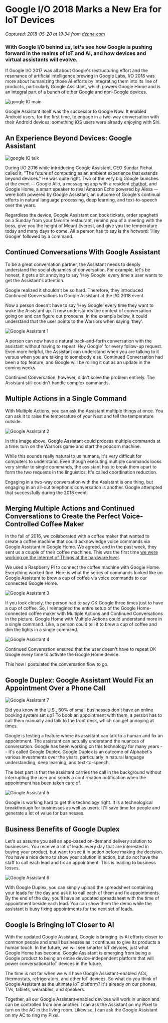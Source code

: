 # Google I/O 2018 Marks a New Era for IoT Devices

_Captured: 2018-05-20 at 19:34 from [dzone.com](https://dzone.com/articles/google-io-2018-marks-a-new-era-for-iot-devices?edition=376336&utm_source=Daily%20Digest&utm_medium=email&utm_campaign=Daily%20Digest%202018-05-20)_

###  With Google I/O behind us, let's see how Google is pushing forward in the realms of IoT and AI, and how devices and virtual assistants will evolve. 

If Google I/O 2017 was all about Google's restructuring effort and the resonance of artificial intelligence brewing in Google Labs, I/O 2018 was more about humanizing those AI efforts by integrating them into its line of products, particularly Google Assistant, which powers Google Home and is an integral part of a bunch of other Google and non-Google devices.

![google IO main](https://11m5ki43y82budjol1gjvv5s-wpengine.netdna-ssl.com/wp-content/uploads/2018/05/google-IO-main.jpg)

Google Assistant itself was the successor to Google Now. It enabled Android users, for the first time, to engage in a two-way conversation with their Android devices, something iOS users were already enjoying with Siri.

## An Experience Beyond Devices: Google Assistant

![google IO talk](https://11m5ki43y82budjol1gjvv5s-wpengine.netdna-ssl.com/wp-content/uploads/2018/05/google-IO-talk.jpg)

During I/O 2016 while introducing Google Assistant, CEO Sundar Pichai called it, "The future of computing as an ambient experience that extends beyond devices." He was quite right. Two of the very big Google launches at the event -- Google Allo, a messaging app with a resident [chatbot](https://www.peerbits.com/chatbot-development.html), and Google Home, a smart speaker to rival Amazon Echo powered by Alexa -- were both powered by Google Assistant, an outcome of Google's continual efforts in natural language processing, deep learning, and text-to-speech over the years.

Regardless the device, Google Assistant can book tickets, order spaghetti on a Sunday from your favorite restaurant, remind you of a meeting with the boss, give you the height of Mount Everest, and give you the temperature today and many days to come. All a person has to say is the hotword: 'Hey Google' followed by a command.

## Continued Conversations With Google Assistant

To be a great conversation partner, the Assistant needs to deeply understand the social dynamics of conversation. For example, let's be honest, it gets a bit annoying to say 'Hey Google' every time a user wants to get the Assistant's attention.

Google realized it shouldn't be so hard. Therefore, they introduced Continued Conversations to Google Assistant at the I/O 2018 event.

Now a person doesn't have to say 'Hey Google' every time they want to wake the Assistant up. It now understands the context of conversation going on and can figure out pronouns. In the example below, it could understand that the user points to the Warriors when saying 'they'.

![Google Assistant 1](https://11m5ki43y82budjol1gjvv5s-wpengine.netdna-ssl.com/wp-content/uploads/2018/05/Google-Assistant-1.jpg)

A person can now have a natural back-and-forth conversation with the assistant without having to repeat 'Hey Google' for every follow-up request. Even more helpful, the Assistant can understand when you are talking to it versus when you are talking to somebody else. Continued Conversation had been a top feature, and Google will be rolling it out as an update in the coming weeks.

Continued Conversation, however, didn't solve the problem entirely. The Assistant still couldn't handle complex commands.

## Multiple Actions in a Single Command

With Multiple Actions, you can ask the Assistant multiple things at once. You can ask it to raise the temperature of your Nest and tell the temperature outside.

![Google Assistant 2](https://11m5ki43y82budjol1gjvv5s-wpengine.netdna-ssl.com/wp-content/uploads/2018/05/Google-Assistant-2.jpg)

In this image above, Google Assistant could process multiple commands at a time: turn on the Warriors game and start the popcorn machine.

While this sounds really natural to us humans, it's very difficult for computers to understand. Even though executing multiple commands looks very similar to single commands, the assistant has to break them apart to form the two requests in the linguistics. It's called coordination reduction.

Engaging in a two-way conversation with the Assistant is one thing, but engaging in an all-out telephonic conversation is another. Google attempted that successfully during the 2018 event.

## Merging Multiple Actions and Continued Conversations to Create the Perfect Voice-Controlled Coffee Maker

In the fall of 2016, we collaborated with a coffee maker that wanted to create a coffee machine that could acknowledge voice commands via Google Assistant in Google Home. We agreed, and in the past week, they sent us a couple of their coffee machines. This was the first time [we were working on the Internet of Things at the hardware level](https://www.behance.net/gallery/62677619/An-IoT-based-voice-controlled-coffee-maker).

We used a Raspberry Pi to connect the coffee machine with Google Home. Everything worked fine. Here is what the series of commands looked like on Google Assistant to brew a cup of coffee via voice commands to our connected Google Home.

![Google Assistant 3](https://11m5ki43y82budjol1gjvv5s-wpengine.netdna-ssl.com/wp-content/uploads/2018/05/Google-Assistant-3.jpg)

If you look closely, the person had to say OK Google three times just to have a cup of coffee. So, I reimagined the entire setup of the Google Home-connected coffee maker with Multiple Actions and Continued Conversations in the picture. Google Home with Multiple Actions could understand more in a single command. Like, a person could tell it to brew a cup of coffee and dim the lights in a single command.

![Google Assistant 4](https://11m5ki43y82budjol1gjvv5s-wpengine.netdna-ssl.com/wp-content/uploads/2018/05/Google-Assistant-4.jpg)

Continued Conversation ensured that the user doesn't have to repeat OK Google every time to activate the Google Home device.

This how I postulated the conversation flow to go.

## Google Duplex: Google Assistant Would Fix an Appointment Over a Phone Call

![Google Assistant 7](https://11m5ki43y82budjol1gjvv5s-wpengine.netdna-ssl.com/wp-content/uploads/2018/05/Google-Assistant-7.jpg)

Did you know in the U.S., 60% of small businesses don't have an online booking system set up? To book an appointment with them, a person has to call them manually and talk to the front desk, which can get annoying at times.

Google is testing a feature where its assistant can talk to a human and fix an appointment. The assistant can actually understand the nuances of conversation. Google has been working on this technology for many years -- it's called Google Duplex. Google Duplex is an outcome of Alphabet's various investments over the years, particularly in natural language understanding, deep learning, and text-to-speech.

The best part is that the assistant carries the call in the background without interrupting the user and sends a confirmation notification when the appointment has been taken care of.

![Google Assistant 5](https://11m5ki43y82budjol1gjvv5s-wpengine.netdna-ssl.com/wp-content/uploads/2018/05/Google-Assistant-5.jpg)

Google is working hard to get this technology right. It is a technological breakthrough for businesses as well as users. It'll save time for people and generate a lot of value for businesses.

## Business Benefits of Google Duplex

Let's us assume you sell an app-based on-demand delivery solution to businesses. You receive a lot of leads every day that are interested in buying your product, but want to see it in action before making the decision. You have a nice demo to show your solution in action, but do not have the staff to call each lead and fix an appointment. This is leading to business losses.

![Google Assistant 6](https://11m5ki43y82budjol1gjvv5s-wpengine.netdna-ssl.com/wp-content/uploads/2018/05/Google-Assistant-6.jpg)

With Google Duplex, you can simply upload the spreadsheet containing your leads for the day and ask it to call each of them and fix appointments. By the end of the day, you'll have an updated spreadsheet with the time of appointment beside each lead. You can show them the demo while the assistant is busy fixing appointments for the next set of leads.

## Google Is Bringing IoT Closer to AI

With the updated Google Assistant, Google is bringing its AI efforts closer to common people and small businesses as it continues to give its products a human touch. In the future, we will see smarter IoT devices, just what Google Home has become. Google Assistant is emerging from being a Google product to being an entire device-independent platform that will power conversational IoT devices in the future.

The time is not far when we will have Google Assistant-enabled ACs, thermostats, refrigerators, and other IoT devices. So what do you think of Google Assistant as the ultimate IoT platform? It's already on our phones, TVs, tablets, wearables, and speakers.

Together, all our Google Assistant-enabled devices will work in unison and can be controlled from one another. I can ask the Assistant on my Pixel to turn on the AC in the living room. Likewise, I can ask the Google Assistant on my AC to ring my Pixel.
